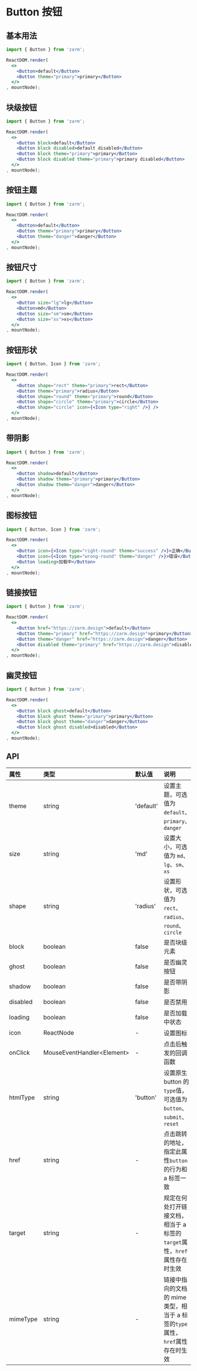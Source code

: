 # Button 按钮



## 基本用法
```jsx
import { Button } from 'zarm';

ReactDOM.render(
  <>
    <Button>default</Button>
    <Button theme="primary">primary</Button>
  </>
, mountNode);
```



## 块级按钮
```jsx
import { Button } from 'zarm';

ReactDOM.render(
  <>
    <Button block>default</Button>
    <Button block disabled>default disabled</Button>
    <Button block theme="primary">primary</Button>
    <Button block disabled theme="primary">primary disabled</Button>
  </>
, mountNode);
```



## 按钮主题
```jsx
import { Button } from 'zarm';

ReactDOM.render(
  <>
    <Button>default</Button>
    <Button theme="primary">primary</Button>
    <Button theme="danger">danger</Button>
  </>
, mountNode);
```



## 按钮尺寸
```jsx
import { Button } from 'zarm';

ReactDOM.render(
  <>
    <Button size="lg">lg</Button>
    <Button>md</Button>
    <Button size="sm">sm</Button>
    <Button size="xs">xs</Button>
  </>
, mountNode);
```



## 按钮形状
```jsx
import { Button, Icon } from 'zarm';

ReactDOM.render(
  <>
    <Button shape="rect" theme="primary">rect</Button>
    <Button theme="primary">radius</Button>
    <Button shape="round" theme="primary">round</Button>
    <Button shape="circle" theme="primary">circle</Button>
    <Button shape="circle" icon={<Icon type="right" />} />
  </>
, mountNode);
```



## 带阴影
```jsx
import { Button } from 'zarm';

ReactDOM.render(
  <>
    <Button shadow>default</Button>
    <Button shadow theme="primary">primary</Button>
    <Button shadow theme="danger">danger</Button>
  </>
, mountNode);
```



## 图标按钮
```jsx
import { Button, Icon } from 'zarm';

ReactDOM.render(
  <>
    <Button icon={<Icon type="right-round" theme="success" />}>正确</Button>
    <Button icon={<Icon type="wrong-round" theme="danger" />}>错误</Button>
    <Button loading>加载中</Button>
  </>
, mountNode);
```



## 链接按钮
```jsx
import { Button } from 'zarm';

ReactDOM.render(
  <>
    <Button href="https://zarm.design">default</Button>
    <Button theme="primary" href="https://zarm.design">primary</Button>
    <Button theme="danger" href="https://zarm.design">danger</Button>
    <Button disabled theme="primary" href="https://zarm.design">disabled</Button>
  </>
, mountNode);
```



## 幽灵按钮
```jsx
import { Button } from 'zarm';

ReactDOM.render(
  <>
    <Button block ghost>default</Button>
    <Button block ghost theme="primary">primary</Button>
    <Button block ghost theme="danger">danger</Button>
    <Button block ghost disabled>disabled</Button>
  </>
, mountNode);
```



## API

| 属性 | 类型 | 默认值 | 说明 |
| :--- | :--- | :--- | :--- |
| theme | string | 'default' | 设置主题，可选值为 `default`、`primary`、`danger` |
| size | string | 'md' | 设置大小，可选值为 `md`、`lg`、`sm`、`xs` |
| shape | string | 'radius' | 设置形状，可选值为 `rect`、`radius`、`round`、`circle` |
| block | boolean | false | 是否块级元素 |
| ghost | boolean | false | 是否幽灵按钮 |
| shadow | boolean | false | 是否带阴影 |
| disabled | boolean | false | 是否禁用 |
| loading | boolean | false | 是否加载中状态 |
| icon | ReactNode | - | 设置图标 |
| onClick | MouseEventHandler&lt;Element&gt; | - | 点击后触发的回调函数 |
| htmlType | string | 'button' | 设置原生 button 的`type`值，可选值为`button`、`submit`、`reset` |
| href | string | - | 点击跳转的地址，指定此属性`button`的行为和 a 标签一致 |
| target | string | - | 规定在何处打开链接文档，相当于 a 标签的`target`属性，`href`属性存在时生效 |
| mimeType | string | - | 链接中指向的文档的 mime 类型，相当于 a 标签的`type`属性，`href`属性存在时生效 |

